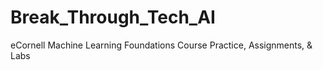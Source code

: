# Break_Through_Tech_AI

eCornell Machine Learning Foundations Course Practice, Assignments, & Labs
